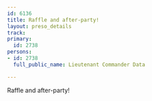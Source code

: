 ```yaml
---
id: 6136
title: Raffle and after-party!
layout: preso_details
track: 
primary:
  id: 2738
persons:
- id: 2738
  full_public_name: Lieutenant Commander Data

---
```

Raffle and after-party!